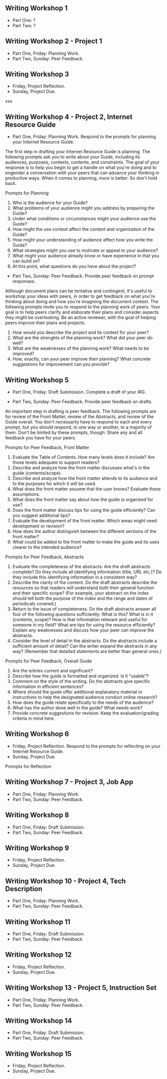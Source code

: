 ## Writing Workshop 1

* Part One: ?
* Part Two: ?

## Writing Workshop 2 - Project 1

* Part One, Friday: Planning Work.
* Part Two, Sunday: Peer Feedback.

## Writing Workshop 3

* Friday, Project Reflection.
* Sunday, Project Due.

xxx

## Writing Workshop 4 - Project 2, Internet Resource Guide
* Part One, Friday: Planning Work. Respond to the prompts for planning your Internet Resource Guide.

The first step in drafting your Internet Resource Guide is planning. The following prompts ask you to write about your Guide, including its audiences, purposes, contexts, contents, and constraints. The goal of your response is to help you begin to get a handle on what you're doing and to engender a conversation with your peers that can advance your thinking in productive ways. When it comes to planning, more is better. So don't hold back.

Prompts for Planning: 

1. Who is the audience for your Guide?
2. What problems of your audience might you address by preparing the Guide?
3. Under what conditions or circumstances might your audience use the Guide?
4. How might the use context affect the content and organization of the Guide?
5. How might your understanding of audience affect how you write the Guide?
6. What strategies might you use to motivate or appeal to your audience?
7. What might your audience already know or have experience in that you can build on?
8. At this point, what questions do you have about the project?

* Part Two, Sunday: Peer Feedback. Provide peer feedback on prompt responses.

Although document plans can be tentative and contingent, it's useful to workshop your ideas with peers, in order to get feedback on what you're thinking about doing and how you're imagining the document context. The following prompts invite you to respond to the planning work of peers. Your goal is to help peers clarify and elaborate their plans and consider aspects they might be overlooking. Be an active reviewer, with the goal of helping peers improve their plans and projects.

1. How would you describe the project and its context for your peer?
2. What are the strenghts of the planning work? What did your peer do well?
3. What are the weaknesses of the planning work? What needs to be improved?
4. How, exactly, can your peer improve their planning? What concrete suggestions for improvement can you provide?

## Writing Workshop 5
* Part One, Friday: Draft Submission. Complete a draft of your IRG.

* Part Two, Sunday: Peer Feedback. Provide peer feedback on drafts.

An important step in drafting is peer feedback. The following prompts are for review of the Front Matter, review of the Abstracts, and review of the Guide overall. You don't necessarily have to respond to each and every prompt, but you should respond, in one way or another, to a majority of them. Don't be limited by these prompts, though: Share any and all feedback you have for your peers.

Prompts for Peer Feedback, Front Matter

1.	Evaluate the Table of Contents. How many levels does it include? Are those levels adequate to support readers?
2.	Describe and analyze how the front matter discusses what's in the guide (contents/scope).
3.	Describe and analyze how the front matter attends to its audience and to the purposes for which it will be used. 
4.	What does the front matter assume that the user knows? Evaluate these assumptions. 
5.	What does the front matter say about how the guide is organized for use?
6.	Does the front matter discuss tips for using the guide efficiently? Can you suggest additional tips?
7.	Evaluate the development of the front matter. Which areas might need development or revision?
8.	How does the author distinguish between the different sections of the front matter?
9.	What could be added to the front matter to make the guide and its uses clearer to the intended audience?

Prompts for Peer Feedback, Abstracts

1. Evaluate the completeness of the abstracts. Are the draft abstracts complete? Do they include all identifying information (title, URL etc.)? Do they include this identifying information in a consistent way?
2. Describe the clarity of the content. Do the draft abstracts describe the resources so that readers will understand both their general function and their specific scope? (For example, your abstract on the index should tell both the purpose of the index and the range and dates of periodicals covered.)
3. Return to the issue of completeness. Do the draft abstracts answer all four of the following questions sufficiently: What is this? What is in it (contents, scope)? How is that information relevant and useful for someone in my field? What are tips for using the resource efficiently? Explain any weaknesses and discuss how your peer can improve the abstracts.
4. Consider the level of detail in the abstracts. Do the abstracts include a sufficient amount of detail? Can the writer expand the abstracts in any way? (Remember that detailed statements are better than general ones.)

Prompts for Peer Feedback, Overall Guide

1.	Are the entries current and significant?
2.	Describe how the guide is formatted and organized. Is it “usable”?
3.	Comment on the style of the writing. Do the abstracts give specific information in efficient sentences?
4.	Where should the guide offer additional explanatory material or instructions to help the designated audience conduct online research?
5.	How does the guide relate specifically to the needs of the audience?
6.	What has the author done well in the guide? What needs work?
7.	Provide concrete suggestions for revision. Keep the evaluation/grading criteria in mind here.

## Writing Workshop 6

* Friday, Project Reflection. Respond to the prompts for reflecting on your Internet Resource Guide.
* Sunday, Project Due.

Prompts for Reflection

## Writing Workshop 7 - Project 3, Job App
* Part One, Friday: Planning Work.
* Part Two, Sunday: Peer Feedback.

## Writing Workshop 8
* Part One, Friday: Draft Submission. 
* Part Two, Sunday: Peer Feedback.

## Writing Workshop 9
* Friday, Project Reflection.
* Sunday, Project Due.

## Writing Workshop 10 - Project 4, Tech Description
* Part One, Friday: Planning Work.
* Part Two, Sunday: Peer Feedback.

## Writing Workshop 11
* Part One, Friday: Draft Submission. 
* Part Two, Sunday: Peer Feedback.

## Writing Workshop 12

* Friday, Project Reflection.
* Sunday, Project Due.

## Writing Workshop 13 - Project 5, Instruction Set
* Part One, Friday: Planning Work.
* Part Two, Sunday: Peer Feedback.

## Writing Workshop 14
* Part One, Friday: Draft Submission. 
* Part Two, Sunday: Peer Feedback.

## Writing Workshop 15

* Friday, Project Reflection.
* Sunday, Project Due.


